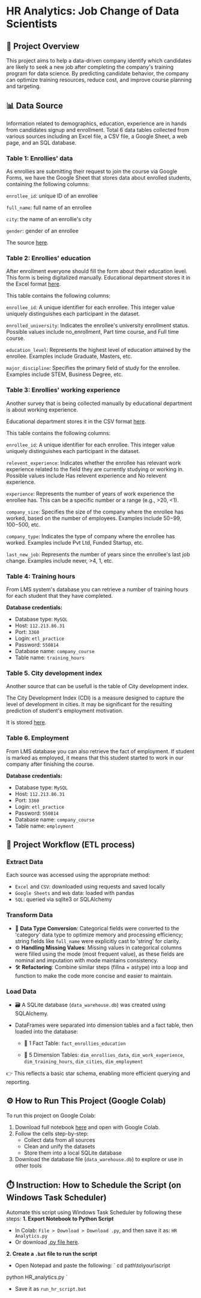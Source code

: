 # HR Analytics: Job Change of Data Scientists
## 📌 Project Overview
This project aims to help a data-driven company identify which candidates are likely to seek a new job after completing the company's training program for data science. By predicting candidate behavior, the company can optimize training resources, reduce cost, and improve course planning and targeting.

## 📊 Data Source
Information related to demographics, education, experience are in hands from candidates signup and enrollment.
Total 6 data tables collected from various sources including an Excel file, a CSV file, a Google Sheet, a web page, and an SQL database.

### Table 1: Enrollies' data
As enrollies are submitting their request to join the course via Google Forms, we have the Google Sheet that stores data about enrolled students, containing the following columns:

`enrollee_id`: unique ID of an enrollee

`full_name`: full name of an enrollee

`city`: the name of an enrollie's city

`gender`: gender of an enrollee

The source [here](https://docs.google.com/spreadsheets/d/1VCkHwBjJGRJ21asd9pxW4_0z2PWuKhbLR3gUHm-p4GI/edit?usp=sharing).

### Table 2: Enrollies' education
After enrollment everyone should fill the form about their education level. This form is being digitalized manually. 
Educational department stores it in the Excel format [here](https://assets.swisscoding.edu.vn/company_course/enrollies_education.xlsx).

This table contains the following columns:

`enrollee_id`: A unique identifier for each enrollee. This integer value uniquely distinguishes each participant in the dataset.

`enrolled_university`: Indicates the enrollee's university enrollment status. Possible values include no_enrollment, Part time course, and Full time course.

`education_level`: Represents the highest level of education attained by the enrollee. Examples include Graduate, Masters, etc.

`major_discipline`: Specifies the primary field of study for the enrollee. Examples include STEM, Business Degree, etc.

### Table 3: Enrollies' working experience
Another survey that is being collected manually by educational department is about working experience.

Educational department stores it in the CSV format [here](https://assets.swisscoding.edu.vn/company_course/work_experience.csv).

This table contains the following columns:

`enrollee_id`: A unique identifier for each enrollee. This integer value uniquely distinguishes each participant in the dataset.

`relevent_experience`: Indicates whether the enrollee has relevant work experience related to the field they are currently studying or working in. Possible values include Has relevent experience and No relevent experience.

`experience`: Represents the number of years of work experience the enrollee has. This can be a specific number or a range (e.g., >20, <1).

`company_size`: Specifies the size of the company where the enrollee has worked, based on the number of employees. Examples include 50−99, 100−500, etc.

`company_type`: Indicates the type of company where the enrollee has worked. Examples include Pvt Ltd, Funded Startup, etc.

`last_new_job`: Represents the number of years since the enrollee's last job change. Examples include never, >4, 1, etc.

### Table 4: Training hours
From LMS system's database you can retrieve a number of training hours for each student that they have completed.

**Database credentials:**

+ Database type: `MySQL`
+ Host: `112.213.86.31`
+ Port: `3360`
+ Login: `etl_practice`
+ Password: `550814`
+ Database name: `company_course`
+ Table name: `training_hours`
  
### Table 5. City development index
Another source that can be usefull is the table of City development index.

The City Development Index (CDI) is a measure designed to capture the level of development in cities. It may be significant for the resulting prediction of student's employment motivation.

It is stored [here](https://sca-programming-school.github.io/city_development_index/index.html).

### Table 6. Employment
From LMS database you can also retrieve the fact of employment. If student is marked as employed, it means that this student started to work in our company after finishing the course.

**Database credentials:**

+ Database type: `MySQL`
+ Host: `112.213.86.31`
+ Port: `3360`
+ Login: `etl_practice`
+ Password: `550814`
+ Database name: `company_course`
+ Table name: `employment`

## 🔧 Project Workflow (ETL process)
### Extract Data
Each source was accessed using the appropriate method:
+ `Excel` and `CSV`: downloaded using requests and saved locally
+ `Google Sheets` and `Web` data: loaded with pandas
+ `SQL`: queried via sqlite3 or SQLAlchemy

### Transform Data

+ 🧼 **Data Type Conversion**: Categorical fields were converted to the 'category' data type to optimize memory and processing efficiency; string fields like `full_name` were explicitly cast to 'string' for clarity.
+ ⚙️ **Handling Missing Values**: Missing values in categorical columns were filled using the mode (most frequent value), as these fields are nominal and imputation with mode maintains consistency.
+ 🛠️ **Refactoring**: Combine similar steps (fillna + astype) into a loop and function to make the code more concise and easier to maintain.

### Load Data 
+ 🗃️ A SQLite database (`data_warehouse.db`) was created using SQLAlchemy.

+ DataFrames were separated into dimension tables and a fact table, then loaded into the database:

  + 🧩 1 Fact Table: `fact_enrollies_education`

  + 🧱 5 Dimension Tables: `dim_enrollies_data`, `dim_work_experience`, `dim_training_hours`, `dim_cities`, `dim_employment`

👉 This reflects a basic star schema, enabling more efficient querying and reporting.

## ⚙️ How to Run This Project (Google Colab)
To run this project on Google Colab:
1. Download full notebook [here](https://github.com/Truc034/HR_Analytics/blob/main/HR_analytics.ipynb) and open with Google Colab.
2. Follow the cells step-by-step:
   + Collect data from all sources
   + Clean and unify the datasets
   + Store them into a local SQLite database
3. Download the database file (`data_warehouse.db`) to explore or use in other tools

## ⏱️ Instruction: How to Schedule the Script (on Windows Task Scheduler)
Automate this script using Windows Task Scheduler by following these steps:
**1. Export Notebook to Python Script**
+ In Colab: `File > Download > Download .py`, and then save it as: `HR Analytics.py`
+ Or download [.py file here](https://github.com/Truc034/HR_Analytics/blob/main/HR_analytics.py).

**2. Create a `.bat` file to run the script**
+ Open Notepad and paste the following:
`
cd path\to\your\script

python HR_analytics.py
`
+ Save it as `run_hr_script.bat`




